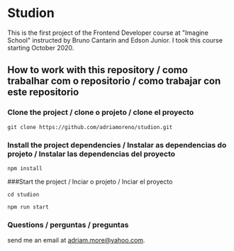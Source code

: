 # Studion 

This is the first project of the Frontend Developer course at "Imagine School" instructed by Bruno Cantarin and Edson Junior.
I took this course starting October 2020.

## How to work with this repository / como trabalhar com o repositorio / como trabajar con este repositorio

### Clone the project / clone o projeto / clone el proyecto

```
git clone https://github.com/adriamoreno/studion.git
```

### Install the project dependencies / Instalar as dependencias do projeto / Instalar las dependencias del proyecto

```
npm install
```
###Start the project / Inciar o projeto / Inciar el proyecto

```
cd studion

npm run start
```

### Questions / perguntas / preguntas

send me an email at [adriam.more@yahoo.com](mailto:adriam.moreno@yahoo.com).
